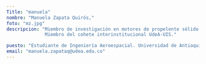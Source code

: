 ```yaml
---
Title: "manuela"
nombre: "Manuela Zapata Quirós,"
foto: "mz.jpg"
descripcion: "Miembro de investigación en motores de propelente sólido.
              Miembro del cohete interinstitucional UdeA-UIS."

puesto: "Estudiante de Ingeniería Aeroespacial. Universidad de Antioquia."
email: "manuela.zapataq@udea.edu.co"
---
```

